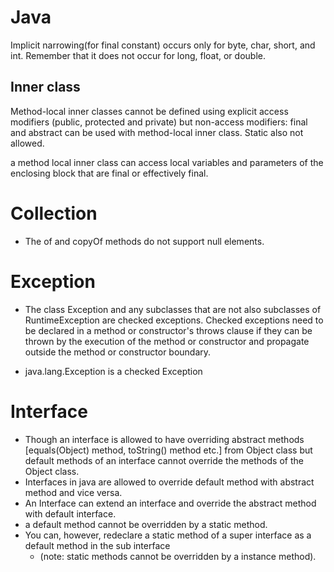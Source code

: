 # Java

Implicit narrowing(for final constant) occurs only for byte, char, short, and int. 
Remember that it does not occur for long, float, or double.







## Inner class

Method-local inner classes cannot be defined using explicit access modifiers (public, protected and private) but non-access modifiers: final and abstract can be used with method-local inner class.
Static also not allowed.

a method local inner class can access local variables and parameters of the enclosing block that are final or effectively final.


# Collection

- The of and copyOf methods do not support null elements.


# Exception

- The class Exception and any subclasses that are not also subclasses of RuntimeException are checked exceptions. Checked exceptions need to be declared in a method or constructor's throws clause if they can be thrown by the execution of the method or constructor and propagate outside the method or constructor boundary.

- java.lang.Exception is a checked Exception


# Interface
- Though an interface is allowed to have overriding abstract methods [equals(Object) method, toString() method etc.] from Object class but default methods of an interface cannot override the methods of the Object class.
- Interfaces in java are allowed to override default method with abstract method and vice versa.
- An Interface can extend an interface and override the abstract method with default interface.
- a default method cannot be overridden by a static method. 
- You can, however, redeclare a static method of a super interface as a default method in the sub interface
  - (note: static methods cannot be overridden by a instance method).